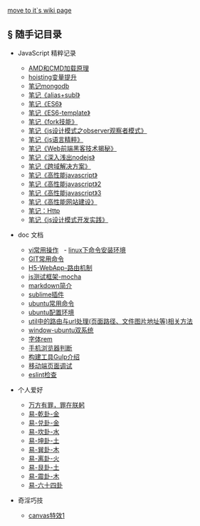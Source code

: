 [move to it`s wiki page](https://github.com/brucecham/mdBlog/wiki)

## <a>&sect; 随手记目录</a> 
-  JavaScript 精粹记录
   - [AMD和CMD加载原理](./docs/AMD和CMD加载原理.md)
   - [hoisting变量提升](./docs/hoisting变量提升.md)
   - [笔记mongodb](./docs/笔记mongodb.md)
   - [笔记《alias+subl》](./docs/笔记《alias+subl》.md)    
   - [笔记《ES6》](./docs/笔记《ES6》.md)
   - [笔记《ES6-template》](./docs/笔记《ES6-template》.md)
   - [笔记《fork技能》](./docs/笔记《fork技能》.md)
   - [笔记《js设计模式之observer观察者模式》](./docs/笔记《js设计模式之observer观察者模式》.md)
   - [笔记《js语言精粹》](./docs/笔记《js语言精粹》.md)
   - [笔记《Web前端黑客技术揭秘》](./docs/笔记《Web前端黑客技术揭秘》.md)
   - [笔记《深入浅出nodejs》](./docs/笔记《深入浅出nodejs》.md)
   - [笔记《跨域解决方案》](./docs/笔记《跨域解决方案》.md)
   - [笔记《高性能javascript》](./docs/笔记《高性能javascript》.md)
   - [笔记《高性能javascript》2](./docs/笔记《高性能javascript》2.md)
   - [笔记《高性能javascript》3](./docs/笔记《高性能javascript》3.md)
   - [笔记《高性能网站建设》](./docs/笔记《高性能网站建设》.md)
   - [笔记：Http](./docs/笔记：Http.md)
   - [笔记《js设计模式开发实践》](./docs/笔记《js设计模式开发实践》.md)

- doc 文档 
   - [vi常用操作](./docs/vi手册.md) 
   - [linux下命令安装环境](./docs/常用命令linux.md)
   - [GIT常用命令](./docs/GIT常用命令.md)
   - [H5-WebApp-路由机制](./docs/H5-WebApp-路由机制.md)
   - [js测试框架-mocha](./docs/js测试框架-mocha.md)
   - [markdown简介](./docs/markdown简介.md)
   - [sublime插件](./docs/sublime插件.md)
   - [ubuntu常用命令](./docs/ubuntu常用命令.md)
   - [ubuntu配置环境](./docs/ubuntu配置环境.md)
   - [util中的路由与url处理(页面路径、文件图片地址等)相关方法](./docs/util中的路由与url处理(页面路径、文件图片地址等)相关方法.md)
   - [window-ubuntu双系统](./docs/window-ubuntu双系统.md)
   - [字体rem](./docs/字体rem.md)
   - [手机浏览器判断](./docs/手机浏览器判断.md)
   - [构建工具Gulp介绍](./docs/构建工具Gulp介绍.md)
   - [移动端页面调试](./docs/移动端页面调试.md)
   - [eslint检查](./docs/eslint检查.md)

- 个人爱好
   - [万方有罪，罪在朕躬](./docs/万方有罪，罪在朕躬.md)
   - [易-乾卦-金](./docs/易-乾卦-金.md)
   - [易-兑卦-金](./docs/易-兑卦-金.md)
   - [易-坎卦-水](./docs/易-坎卦-水.md)
   - [易-坤卦-土](./docs/易-坤卦-土.md)
   - [易-巽卦-木](./docs/易-巽卦-木.md)
   - [易-离卦-火](./docs/易-离卦-火.md)
   - [易-艮卦-土](./docs/易-艮卦-土.md)
   - [易-震卦-木](./docs/易-震卦-木.md)
   - [易-六十四卦](./docs/易-六十四卦.md)
- 奇淫巧技
   - [canvas特效1](./docs/canvas特效1.md)
   
